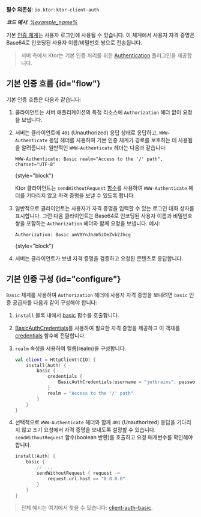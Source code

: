 [//]: # (title: Ktor 클라이언트의 기본 인증)

<tldr>
<p>
<b>필수 의존성</b>: <code>io.ktor:ktor-client-auth</code>
</p>
<var name="example_name" value="client-auth-basic"/>
<p>
    <b>코드 예시</b>:
    <a href="https://github.com/ktorio/ktor-documentation/tree/%ktor_version%/codeSnippets/snippets/%example_name%">
        %example_name%
    </a>
</p>
</tldr>

기본 [인증 체계](client-auth.md)는 사용자 로그인에 사용될 수 있습니다. 이 체계에서 사용자 자격 증명은 Base64로 인코딩된 사용자 이름/비밀번호 쌍으로 전송됩니다.

> 서버 측에서 Ktor는 기본 인증 처리를 위한 [Authentication](server-basic-auth.md) 플러그인을 제공합니다.

## 기본 인증 흐름 {id="flow"}

기본 인증 흐름은 다음과 같습니다:

1. 클라이언트는 서버 애플리케이션의 특정 리소스에 `Authorization` 헤더 없이 요청을 보냅니다.
2. 서버는 클라이언트에 `401` (Unauthorized) 응답 상태로 응답하고, `WWW-Authenticate` 응답 헤더를 사용하여 기본 인증 체계가 경로를 보호하는 데 사용됨을 알려줍니다. 일반적인 `WWW-Authenticate` 헤더는 다음과 같습니다:

   ```
   WWW-Authenticate: Basic realm="Access to the '/' path", charset="UTF-8"
   ```
   {style="block"}

   Ktor 클라이언트는 `sendWithoutRequest` [함수](#configure)를 사용하여 `WWW-Authenticate` 헤더를 기다리지 않고 자격 증명을 보낼 수 있도록 합니다.

3. 일반적으로 클라이언트는 사용자가 자격 증명을 입력할 수 있는 로그인 대화 상자를 표시합니다. 그런 다음 클라이언트는 Base64로 인코딩된 사용자 이름과 비밀번호 쌍을 포함하는 `Authorization` 헤더와 함께 요청을 보냅니다. 예시:

   ```
   Authorization: Basic amV0YnJhaW5zOmZvb2Jhcg
   ```
   {style="block"}

4. 서버는 클라이언트가 보낸 자격 증명을 검증하고 요청된 콘텐츠로 응답합니다.

## 기본 인증 구성 {id="configure"}

`Basic` 체계를 사용하여 `Authorization` 헤더에 사용자 자격 증명을 보내려면 `basic` 인증 공급자를 다음과 같이 구성해야 합니다:

1. `install` 블록 내에서 [basic](https://api.ktor.io/ktor-client-auth/io.ktor.client.plugins.auth.providers/basic.html) 함수를 호출합니다.
2. [BasicAuthCredentials](https://api.ktor.io/ktor-client-auth/io.ktor.client.plugins.auth.providers/-basic-auth-credentials/index.html)를 사용하여 필요한 자격 증명을 제공하고 이 객체를 [credentials](https://api.ktor.io/ktor-client-auth/io.ktor.client.plugins.auth.providers/-basic-auth-config/credentials.html) 함수에 전달합니다.
3. `realm` 속성을 사용하여 렐름(realm)을 구성합니다.

   ```kotlin
   val client = HttpClient(CIO) {
       install(Auth) {
           basic {
               credentials {
                   BasicAuthCredentials(username = "jetbrains", password = "foobar")
               }
               realm = "Access to the '/' path"
           }
       }
   }
   ```

4. 선택적으로 `WWW-Authenticate` 헤더와 함께 `401` (Unauthorized) 응답을 기다리지 않고 초기 요청에서 자격 증명을 보내도록 설정할 수 있습니다. `sendWithoutRequest` 함수(boolean 반환)를 호출하고 요청 매개변수를 확인해야 합니다.

   ```kotlin
   install(Auth) {
       basic {
           // ...
           sendWithoutRequest { request ->
               request.url.host == "0.0.0.0"
           }
       }
   }
   ```

> 전체 예시는 여기에서 찾을 수 있습니다: [client-auth-basic](https://github.com/ktorio/ktor-documentation/tree/%ktor_version%/codeSnippets/snippets/client-auth-basic).